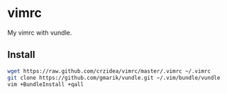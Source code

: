 vimrc
=====

My vimrc with vundle.

## Install

```bash
wget https://raw.github.com/crzidea/vimrc/master/.vimrc ~/.vimrc
git clone https://github.com/gmarik/vundle.git ~/.vim/bundle/vundle
vim +BundleInstall +qall
```
